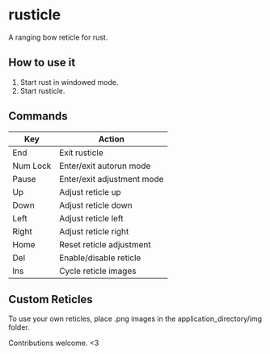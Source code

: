 rusticle
========

A ranging bow reticle for rust.

How to use it
-------------

1. Start rust in windowed mode.
2. Start rusticle.

Commands
--------

| Key         | Action
| --------    | ------
| End         | Exit rusticle
| Num Lock    | Enter/exit autorun mode
| Pause       | Enter/exit adjustment mode
| Up          | Adjust reticle up
| Down        | Adjust reticle down
| Left        | Adjust reticle left
| Right       | Adjust reticle right
| Home        | Reset reticle adjustment
| Del         | Enable/disable reticle
| Ins         | Cycle reticle images

Custom Reticles
---------------
To use your own reticles, place .png images in the application_directory/img folder.

Contributions welcome. <3